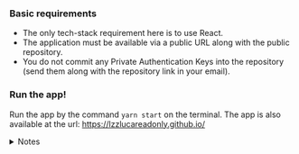 ### Basic requirements

- The only tech-stack requirement here is to use React.
- The application must be available via a public URL along with the public repository.
- You do not commit any Private Authentication Keys into the repository (send them along with the repository link in your email).

### Run the app!
Run the app by the command `yarn start` on the terminal. The app is also available at the url: https://lzzlucareadonly.github.io/

<details>
  <summary>Notes</summary>
  
- the token is stored in the code: it is not a good practise and it is discouraged from the technical
assignment's description too. The token though gives access to the public repos of a new account on Github, that forks the tech assignment on my main account: the new account was made to forbid any attacker from reaching the main account. Also I thought that, by publishing the app on Github pages, the token would have been reachable anyway.
- I think my solution could have been simpler by using react-query; here I have choosen Redux because I am more familiar with it and made me feeling faster.
- I would have loved to provide the app covered by unit tests, sorry I didn't made it :(
- I would have loved to spend more time on the css and to add info about the repo (at least a dynamic name!); also I think that filters for the commits list would have been a nice addition.
- there is a working pagination shipped with the app but it is not visible; to debug it I used to set the `const API_URL = '/repos/vuejs/vue/commits'` on the file _src/constants.ts_
</details>